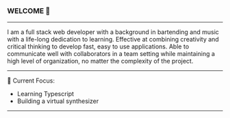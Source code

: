 ### WELCOME 👋

---
I am a full stack web developer with a background in bartending and music with a life-long dedication to learning. Effective at  combining creativity and critical thinking to develop fast, easy to use applications. Able to communicate well with collaborators in a team setting while maintaining a high level of organization, no matter the complexity of the project.

---

🌱 Current Focus:

- Learning Typescript
- Building a virtual synthesizer

---
